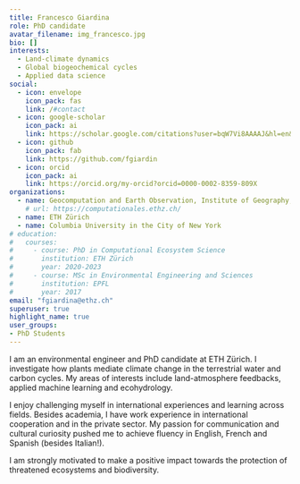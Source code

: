 ```yaml
---
title: Francesco Giardina
role: PhD candidate
avatar_filename: img_francesco.jpg
bio: []
interests:
  - Land-climate dynamics
  - Global biogeochemical cycles
  - Applied data science
social:
  - icon: envelope
    icon_pack: fas
    link: /#contact
  - icon: google-scholar
    icon_pack: ai
    link: https://scholar.google.com/citations?user=bqW7Vi8AAAAJ&hl=en&oi=ao
  - icon: github
    icon_pack: fab
    link: https://github.com/fgiardin
  - icon: orcid
    icon_pack: ai
    link: https://orcid.org/my-orcid?orcid=0000-0002-8359-809X
organizations:
  - name: Geocomputation and Earth Observation, Institute of Geography, University of Bern
    # url: https://computationales.ethz.ch/
  - name: ETH Zürich
  - name: Columbia University in the City of New York
# education:
#   courses:
#     - course: PhD in Computational Ecosystem Science
#       institution: ETH Zürich 
#       year: 2020-2023
#     - course: MSc in Environmental Engineering and Sciences
#       institution: EPFL
#       year: 2017
email: "fgiardina@ethz.ch"
superuser: true
highlight_name: true
user_groups:
- PhD Students
---
```


I am an environmental engineer and PhD candidate at ETH Zürich. I investigate how plants mediate climate change in the terrestrial water and carbon cycles. My areas of interests include land-atmosphere feedbacks, applied machine learning and ecohydrology. 

I enjoy challenging myself in international experiences and learning across fields. Besides academia, I have work experience in international cooperation and in the private sector. My passion for communication and cultural curiosity pushed me to achieve fluency in English, French and Spanish (besides Italian!).

I am strongly motivated to make a positive impact towards the protection of threatened ecosystems and biodiversity.


<!-- {{< icon name="download" pack="fas" >}} Download my {{< staticref "files/cv.pdf" "newtab" >}}CV{{< /staticref >}}. -->
